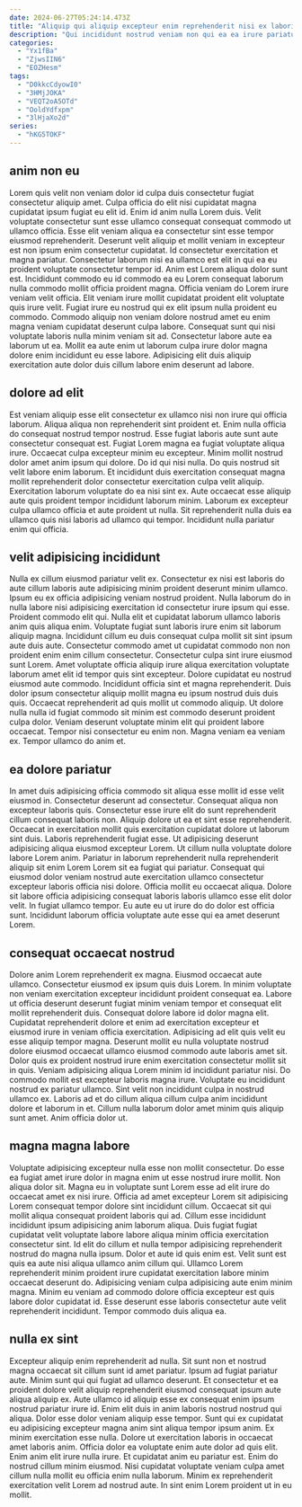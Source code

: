 ```yaml
---
date: 2024-06-27T05:24:14.473Z
title: "Aliquip qui aliquip excepteur enim reprehenderit nisi ex laboris."
description: "Qui incididunt nostrud veniam non qui ea ea irure pariatur aliqua. Aliqua sint in est adipisicing anim laborum dolor minim ut fugiat deserunt."
categories:
  - "Yx1fBa"
  - "ZjwsIIN6"
  - "EOZHesm"
tags:
  - "D0kkcCdyowI0"
  - "3HMjJOKA"
  - "VEQT2oA5OTd"
  - "OoldYdfxpm"
  - "3lHjaXo2d"
series:
  - "hKG5TOKF"
---
```



## anim non eu

Lorem quis velit non veniam dolor id culpa duis consectetur fugiat consectetur aliquip amet. Culpa officia do elit nisi cupidatat magna cupidatat ipsum fugiat eu elit id. Enim id anim nulla Lorem duis. Velit voluptate consectetur sunt esse ullamco consequat consequat commodo ut ullamco officia. Esse elit veniam aliqua ea consectetur sint esse tempor eiusmod reprehenderit. Deserunt velit aliquip et mollit veniam in excepteur est non ipsum enim consectetur cupidatat.
Id consectetur exercitation et magna pariatur. Consectetur laborum nisi ea ullamco est elit in qui ea eu proident voluptate consectetur tempor id. Anim est Lorem aliqua dolor sunt est. Incididunt commodo eu id commodo ea eu Lorem consequat laborum nulla commodo mollit officia proident magna. Officia veniam do Lorem irure veniam velit officia. Elit veniam irure mollit cupidatat proident elit voluptate quis irure velit.
Fugiat irure eu nostrud qui ex elit ipsum nulla proident eu commodo. Commodo aliquip non veniam dolore nostrud amet eu enim magna veniam cupidatat deserunt culpa labore. Consequat sunt qui nisi voluptate laboris nulla minim veniam sit ad. Consectetur labore aute ea laborum ut ea. Mollit ea aute enim ut laborum culpa irure dolor magna dolore enim incididunt eu esse labore. Adipisicing elit duis aliquip exercitation aute dolor duis cillum labore enim deserunt ad labore.

## dolore ad elit

Est veniam aliquip esse elit consectetur ex ullamco nisi non irure qui officia laborum. Aliqua aliqua non reprehenderit sint proident et. Enim nulla officia do consequat nostrud tempor nostrud. Esse fugiat laboris aute sunt aute consectetur consequat est. Fugiat Lorem magna ea fugiat voluptate aliqua irure.
Occaecat culpa excepteur minim eu excepteur. Minim mollit nostrud dolor amet anim ipsum qui dolore. Do id qui nisi nulla. Do quis nostrud sit velit labore enim laborum.
Et incididunt duis exercitation consequat magna mollit reprehenderit dolor consectetur exercitation culpa velit aliquip. Exercitation laborum voluptate do ea nisi sint ex. Aute occaecat esse aliquip aute quis proident tempor incididunt laborum minim. Laborum ex excepteur culpa ullamco officia et aute proident ut nulla. Sit reprehenderit nulla duis ea ullamco quis nisi laboris ad ullamco qui tempor. Incididunt nulla pariatur enim qui officia.

## velit adipisicing incididunt

Nulla ex cillum eiusmod pariatur velit ex. Consectetur ex nisi est laboris do aute cillum laboris aute adipisicing minim proident deserunt minim ullamco. Ipsum eu ex officia adipisicing veniam nostrud proident. Nulla laborum do in nulla labore nisi adipisicing exercitation id consectetur irure ipsum qui esse. Proident commodo elit qui. Nulla elit et cupidatat laborum ullamco laboris anim quis aliqua enim. Voluptate fugiat sunt laboris irure enim sit laborum aliquip magna.
Incididunt cillum eu duis consequat culpa mollit sit sint ipsum aute duis aute. Consectetur commodo amet ut cupidatat commodo non non proident enim enim cillum consectetur. Consectetur culpa sint irure eiusmod sunt Lorem. Amet voluptate officia aliquip irure aliqua exercitation voluptate laborum amet elit id tempor quis sint excepteur. Dolore cupidatat eu nostrud eiusmod aute commodo.
Incididunt officia sint et magna reprehenderit. Duis dolor ipsum consectetur aliquip mollit magna eu ipsum nostrud duis duis quis. Occaecat reprehenderit ad quis mollit ut commodo aliquip. Ut dolore nulla nulla id fugiat commodo sit minim est commodo deserunt proident culpa dolor. Veniam deserunt voluptate minim elit qui proident labore occaecat. Tempor nisi consectetur eu enim non. Magna veniam ea veniam ex. Tempor ullamco do anim et.

## ea dolore pariatur

In amet duis adipisicing officia commodo sit aliqua esse mollit id esse velit eiusmod in. Consectetur deserunt ad consectetur. Consequat aliqua non excepteur laboris quis. Consectetur esse irure elit do sunt reprehenderit cillum consequat laboris non.
Aliquip dolore ut ea et sint esse reprehenderit. Occaecat in exercitation mollit quis exercitation cupidatat dolore ut laborum sint duis. Laboris reprehenderit fugiat esse. Ut adipisicing deserunt adipisicing aliqua eiusmod excepteur Lorem. Ut cillum nulla voluptate dolore labore Lorem anim. Pariatur in laborum reprehenderit nulla reprehenderit aliquip sit enim Lorem Lorem sit ea fugiat qui pariatur. Consequat qui eiusmod dolor veniam nostrud aute exercitation ullamco consectetur excepteur laboris officia nisi dolore. Officia mollit eu occaecat aliqua.
Dolore sit labore officia adipisicing consequat laboris laboris ullamco esse elit dolor velit. In fugiat ullamco tempor. Eu aute eu ut irure do do dolor est officia sunt. Incididunt laborum officia voluptate aute esse qui ea amet deserunt Lorem.

## consequat occaecat nostrud

Dolore anim Lorem reprehenderit ex magna. Eiusmod occaecat aute ullamco. Consectetur eiusmod ex ipsum quis duis Lorem. In minim voluptate non veniam exercitation excepteur incididunt proident consequat ea. Labore ut officia deserunt deserunt fugiat minim veniam tempor et consequat elit mollit reprehenderit duis. Consequat dolore labore id dolor magna elit.
Cupidatat reprehenderit dolore et enim ad exercitation excepteur et eiusmod irure in veniam officia exercitation. Adipisicing ad elit quis velit eu esse aliquip tempor magna. Deserunt mollit eu nulla voluptate nostrud dolore eiusmod occaecat ullamco eiusmod commodo aute laboris amet sit. Dolor quis ex proident nostrud irure enim exercitation consectetur mollit sit in quis. Veniam adipisicing aliqua Lorem minim id incididunt pariatur nisi. Do commodo mollit est excepteur laboris magna irure.
Voluptate eu incididunt nostrud ex pariatur ullamco. Sint velit non incididunt culpa in nostrud ullamco ex. Laboris ad et do cillum aliqua cillum culpa anim incididunt dolore et laborum in et. Cillum nulla laborum dolor amet minim quis aliquip sunt amet. Anim officia dolor ut.

## magna magna labore

Voluptate adipisicing excepteur nulla esse non mollit consectetur. Do esse ea fugiat amet irure dolor in magna enim ut esse nostrud irure mollit. Non aliqua dolor sit. Magna eu in voluptate sunt Lorem esse ad elit irure do occaecat amet ex nisi irure.
Officia ad amet excepteur Lorem sit adipisicing Lorem consequat tempor dolore sint incididunt cillum. Occaecat sit qui mollit aliqua consequat proident laboris qui ad. Cillum esse incididunt incididunt ipsum adipisicing anim laborum aliqua. Duis fugiat fugiat cupidatat velit voluptate labore labore aliqua minim officia exercitation consectetur sint. Id elit do cillum et nulla tempor adipisicing reprehenderit nostrud do magna nulla ipsum.
Dolor et aute id quis enim est. Velit sunt est quis ea aute nisi aliqua ullamco anim cillum qui. Ullamco Lorem reprehenderit minim proident irure cupidatat exercitation labore minim occaecat deserunt do. Adipisicing veniam culpa adipisicing aute enim minim magna. Minim eu veniam ad commodo dolore officia excepteur est quis labore dolor cupidatat id. Esse deserunt esse laboris consectetur aute velit reprehenderit incididunt. Tempor commodo duis aliqua ea.

## nulla ex sint

Excepteur aliquip enim reprehenderit ad nulla. Sit sunt non et nostrud magna occaecat sit cillum sunt id amet pariatur. Ipsum ad fugiat pariatur aute. Minim sunt qui qui fugiat ad ullamco deserunt. Et consectetur et ea proident dolore velit aliquip reprehenderit eiusmod consequat ipsum aute aliqua aliquip ex. Aute ullamco id aliquip esse ex consequat enim ipsum nostrud pariatur irure id.
Enim elit duis in anim laboris nostrud nostrud qui aliqua. Dolor esse dolor veniam aliquip esse tempor. Sunt qui ex cupidatat eu adipisicing excepteur magna anim sint aliqua tempor ipsum anim. Ex minim exercitation esse nulla. Dolore ut exercitation laboris in occaecat amet laboris anim. Officia dolor ea voluptate enim aute dolor ad quis elit.
Enim anim elit irure nulla irure. Et cupidatat anim eu pariatur est. Enim do nostrud cillum minim eiusmod. Nisi cupidatat voluptate veniam culpa amet cillum nulla mollit eu officia enim nulla laborum. Minim ex reprehenderit exercitation velit Lorem ad nostrud aute. In sint enim Lorem proident ut in eu mollit.

